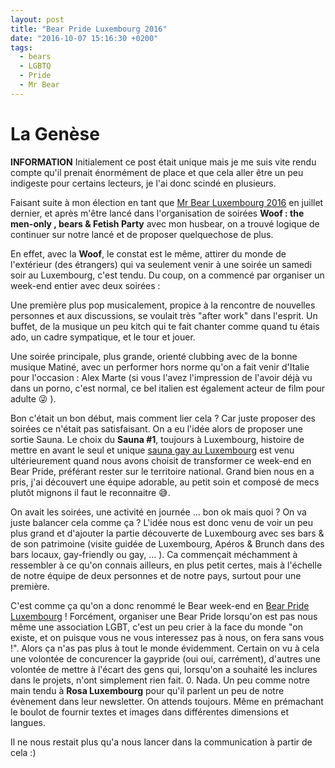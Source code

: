 ```yaml
---
layout: post
title: "Bear Pride Luxembourg 2016"
date: "2016-10-07 15:16:30 +0200"
tags:
  - bears
  - LGBTQ
  - Pride
  - Mr Bear
---
```

# La Genèse


**INFORMATION**
Initialement ce post était unique mais je me suis vite rendu compte qu'il prenait énormément de place et que cela aller être un peu indigeste pour certains lecteurs, je l'ai donc scindé en plusieurs.

Faisant suite à mon élection en tant que [Mr Bear Luxembourg 2016][Mr Bear 2016 FB] en juillet dernier, et après m'être lancé dans l'organisation de soirées **Woof : the men-only , bears & Fetish Party** avec mon husbear, on a trouvé logique de continuer sur notre lancé et de proposer quelquechose de plus.

En effet, avec la **Woof**, le constat est le même, attirer du monde de l'extérieur (des étrangers) qui va seulement venir à une soirée un samedi soir au Luxembourg, c'est tendu. Du coup, on a commencé par organiser un week-end entier avec deux soirées :

Une première plus pop musicalement, propice à la rencontre de nouvelles personnes et aux discussions, se voulait très "after work" dans l'esprit. Un buffet, de la musique un peu kitch qui te fait chanter comme quand tu étais ado, un cadre sympatique, et le tour et jouer.

Une soirée principale, plus grande, orienté clubbing avec de la bonne musique Matiné, avec un performer hors norme qu'on a fait venir d'Italie pour l'occasion : Alex Marte (si vous l'avez l'impression de l'avoir déjà vu dans un porno, c'est normal, ce bel italien est également acteur de film pour adulte 😜 ).

Bon c'était un bon début, mais comment lier cela ? Car juste proposer des soirées ce n'était pas satisfaisant. On a eu l'idée alors de proposer une sortie Sauna. Le choix du **Sauna #1**, toujours à Luxembourg, histoire de mettre en avant le seul et unique [sauna gay au Luxembourg][Sauna #1] est venu ultérieurement quand nous avons choisit de transformer ce week-end en Bear Pride, préférant rester sur le territoire national. Grand bien nous en a pris, j'ai découvert une équipe adorable, au petit soin et composé de mecs plutôt mignons il faut le reconnaitre 😅.

On avait les soirées, une activité en journée ... bon ok mais quoi ? On va juste balancer cela comme ça ? L'idée nous est donc venu de voir un peu plus grand et d'ajouter la partie découverte de Luxembourg avec ses bars & de son patrimoine (visite guidée de Luxembourg, Apéros & Brunch dans des bars locaux, gay-friendly ou gay, ... ). Ca commençait méchamment à ressembler à ce qu'on connais ailleurs, en plus petit certes, mais à l'échelle de notre équipe de deux personnes et de notre pays, surtout pour une première.

C'est comme ça qu'on a donc renommé le Bear week-end en [Bear Pride Luxembourg][Bear Pride Luxembourg] ! Forcément, organiser une Bear Pride lorsqu'on est pas nous même une association LGBT, c'est un peu crier à la face du monde "on existe, et on puisque vous ne vous interessez pas à nous, on fera sans vous !". Alors ça n'as pas plus à tout le monde évidemment. Certain on vu à cela une volontée de concurencer la gaypride (oui oui, carrément), d'autres une volontée de mettre à l'écart des gens qui, lorsqu'on a souhaité les inclures dans le projets, n'ont simplement rien fait. 0. Nada. Un peu comme notre main tendu à **Rosa Luxembourg** pour qu'il parlent un peu de notre évènement dans leur newsletter. On attends toujours. Même en prémachant le boulot de fournir textes et images dans différentes dimensions et langues.

Il ne nous restait plus qu'a nous lancer dans la communication à partir de cela :)

[Mr Bear 2016 FB]:https://www.facebook.com/mr.bear.luxembourg/
[Sauna #1]:http://
[Bear Pride Luxembourg]:https://www.facebook.com/events/1544314182538244/
